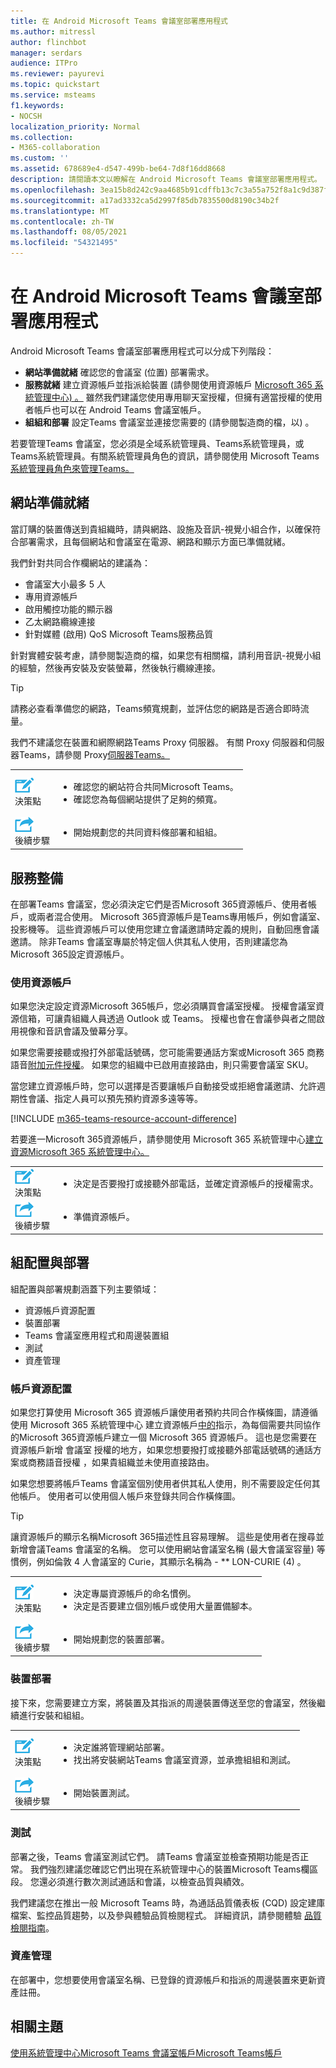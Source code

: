 ```yaml
---
title: 在 Android Microsoft Teams 會議室部署應用程式
ms.author: mitressl
author: flinchbot
manager: serdars
audience: ITPro
ms.reviewer: payurevi
ms.topic: quickstart
ms.service: msteams
f1.keywords:
- NOCSH
localization_priority: Normal
ms.collection:
- M365-collaboration
ms.custom: ''
ms.assetid: 678689e4-d547-499b-be64-7d8f16dd8668
description: 請閱讀本文以瞭解在 Android Microsoft Teams 會議室部署應用程式。
ms.openlocfilehash: 3ea15b8d242c9aa4685b91cdffb13c7c3a55a752f8a1c9d387f7c858f04845ca
ms.sourcegitcommit: a17ad3332ca5d2997f85db7835500d8190c34b2f
ms.translationtype: MT
ms.contentlocale: zh-TW
ms.lasthandoff: 08/05/2021
ms.locfileid: "54321495"
---
```

# <a name="deploy-microsoft-teams-rooms-on-android"></a>在 Android Microsoft Teams 會議室部署應用程式

Android Microsoft Teams 會議室部署應用程式可以分成下列階段：

- **網站準備就緒** 確認您的會議室 (位置) 部署需求。
- **服務就緒** 建立資源帳戶並指派給裝置 (請參閱使用資源帳戶 [Microsoft 365 系統管理中心) 。](resource-account-ui.md) 雖然我們建議您使用專用聊天室授權，但擁有適當授權的使用者帳戶也可以在 Android Teams 會議室帳戶。
- **組組和部署** 設定Teams 會議室並連接您需要的 (請參閱製造商的檔，以) 。

若要管理Teams 會議室，您必須是全域系統管理員、Teams系統管理員，或Teams系統管理員。有關系統管理員角色的資訊，請參閱使用 Microsoft Teams[系統管理員角色來管理Teams。](../using-admin-roles.md)

## <a name="site-readiness"></a>網站準備就緒

當訂購的裝置傳送到貴組織時，請與網路、設施及音訊-視覺小組合作，以確保符合部署需求，且每個網站和會議室在電源、網路和顯示方面已準備就緒。

我們針對共同合作欄網站的建議為：

- 會議室大小最多 5 人
- 專用資源帳戶
- 啟用觸控功能的顯示器
- 乙太網路纜線連接
- 針對媒體 (啟用) QoS Microsoft Teams服務品質

針對實體安裝考慮，請參閱製造商的檔，如果您有相關檔，請利用音訊-視覺小組的經驗，然後再安裝及安裝螢幕，然後執行纜線連接。

> [!TIP]
> 請務必查看準備您的網路，Teams頻寬規劃，並評估您的網路是否適合即時流量。 [](../prepare-network.md)
>
> 我們不建議您在裝置和網際網路Teams Proxy 伺服器。 有關 Proxy 伺服器和伺服器Teams，請參閱 Proxy[伺服器Teams。](../proxy-servers-for-skype-for-business-online.md)

|    |     |
|-----------|------------|
| ![描繪決策點的圖示](../media/audio_conferencing_image7.png) <br/>決策點|<ul><li>確認您的網站符合共同Microsoft Teams。</li><li>確認您為每個網站提供了足夠的頻寬。</li></ul>|
| ![描述下一個步驟的圖示](../media/audio_conferencing_image9.png)<br/>後續步驟|<ul><li>開始規劃您的共同資料條部署和組組。</li></ul>|

## <a name="service-readiness"></a>服務整備

在部署Teams 會議室，您必須決定它們是否Microsoft 365資源帳戶、使用者帳戶，或兩者混合使用。 Microsoft 365資源帳戶是Teams專用帳戶，例如會議室、投影機等。 這些資源帳戶可以使用您建立會議邀請時定義的規則，自動回應會議邀請。 除非Teams 會議室專屬於特定個人供其私人使用，否則建議您為Microsoft 365設定資源帳戶。

### <a name="using-a-resource-account"></a>使用資源帳戶

如果您決定設定資源Microsoft 365帳戶，您必須購買會議室授權。 授權會議室資源信箱，可讓貴組織人員透過 Outlook 或 Teams。 授權也會在會議參與者之間啟用視像和音訊會議及螢幕分享。

如果您需要接聽或撥打外部電話號碼，您可能需要通話方案或Microsoft 365 商務語音[附加元件授權](../teams-add-on-licensing/microsoft-teams-add-on-licensing.md?tabs=small-business)。 如果您的組織中已啟用直接路由，則只需要會議室 SKU。

當您建立資源帳戶時，您可以選擇是否要讓帳戶自動接受或拒絕會議邀請、允許週期性會議、指定人員可以預先預約資源多遠等等。

[!INCLUDE [m365-teams-resource-account-difference](../includes/m365-teams-resource-account-difference.md)]

若要進一Microsoft 365資源帳戶，請參閱使用 Microsoft 365 系統管理中心[建立資源Microsoft 365 系統管理中心。](resource-account-ui.md)

|    |     |
|-----------|------------|
| ![描繪決策點的圖示](../media/audio_conferencing_image7.png) <br/>決策點|<ul><li>決定是否要撥打或接聽外部電話，並確定資源帳戶的授權需求。</li></ul>|
| ![描述下一個步驟的圖示](../media/audio_conferencing_image9.png)<br/>後續步驟|<ul><li>準備資源帳戶。</li></ul>|

## <a name="configuration-and-deployment"></a>組配置與部署

組配置與部署規劃涵蓋下列主要領域：

- 資源帳戶資源配置
- 裝置部署
- Teams 會議室應用程式和周邊裝置組
- 測試
- 資產管理

### <a name="account-provisioning"></a>帳戶資源配置

如果您打算使用 Microsoft 365 資源帳戶讓使用者預約共同合作橫條圖，請遵循使用 Microsoft 365 系統管理中心 建立資源帳戶[中的](resource-account-ui.md)指示，為每個需要共同協作的Microsoft 365資源帳戶建立一個 Microsoft 365 資源帳戶。 這也是您需要在資源帳戶新增 會議室 授權的地方，如果您想要撥打或接聽外部電話號碼的通話方案或商務語音授權 ，如果貴組織並未使用直接路由。

如果您想要將帳戶Teams 會議室個別使用者供其私人使用，則不需要設定任何其他帳戶。 使用者可以使用個人帳戶來登錄共同合作橫條圖。

> [!TIP]
> 讓資源帳戶的顯示名稱Microsoft 365描述性且容易理解。 這些是使用者在搜尋並新增會議Teams 會議室的名稱。 您可以使用網站會議室名稱 (最大會議室容量) 等慣例，例如倫敦 4 人會議室的 Curie，其顯示名稱為 - ** LON-CURIE (4) 。 

|    |     |
|-----------|------------|
| ![描繪決策點的圖示](../media/audio_conferencing_image7.png) <br/>決策點|<ul><li>決定專屬資源帳戶的命名慣例。</li><li>決定是否要建立個別帳戶或使用大量置備腳本。</li></ul>|
| ![描述下一個步驟的圖示](../media/audio_conferencing_image9.png)<br/>後續步驟|<ul><li>開始規劃您的裝置部署。</li></ul>|

### <a name="device-deployment"></a>裝置部署

接下來，您需要建立方案，將裝置及其指派的周邊裝置傳送至您的會議室，然後繼續進行安裝和組組。

|    |     |
|-----------|------------|
| ![描繪決策點的圖示](../media/audio_conferencing_image7.png) <br/>決策點|<ul><li>決定誰將管理網站部署。</li><li> 找出將安裝網站Teams 會議室資源，並承擔組組和測試。</li></ul>|
| ![描述下一個步驟的圖示](../media/audio_conferencing_image9.png)<br/>後續步驟|<ul><li>開始裝置測試。</li></ul>|

### <a name="testing"></a>測試

部署之後，Teams 會議室測試它們。 請Teams 會議室並檢查預期功能是否正常。 我們強烈建議您確認它們出現在系統管理中心的裝置Microsoft Teams欄區段。  您還必須進行數次測試通話和會議，以檢查品質與績效。

我們建議您在推出一般 Microsoft Teams 時，為通話品質儀表板 (CQD) 設定建庫檔案、監控品質趨勢，以及參與體驗品質檢閱程式。 詳細資訊，請參閱體驗 [品質檢閱指南](../quality-of-experience-review-guide.md)。

### <a name="asset-management"></a>資產管理

在部署中，您想要使用會議室名稱、已登錄的資源帳戶和指派的周邊裝置來更新資產註冊。

## <a name="related-topics"></a>相關主題

[使用系統管理中心Microsoft Teams 會議室帳戶Microsoft Teams帳戶](resource-account-ui.md)

<!-- [Configure accounts for collaboration bars for Microsoft Teams using PowerShell](resource-account-ps.md) -->